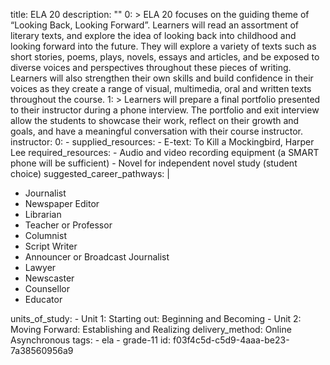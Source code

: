 title: ELA 20
description: ""
0: >
  ELA 20 focuses on the guiding theme of “Looking Back, Looking Forward”. Learners will read an
  assortment of literary texts, and explore the idea of looking back into childhood and looking
  forward into the future. They will explore a variety of texts such as short stories, poems, plays,
  novels, essays and articles, and be exposed to diverse voices and perspectives throughout these
  pieces of writing. Learners will also strengthen their own skills and build confidence in their
  voices as they create a range of visual, multimedia, oral and written texts throughout the course.
1: >
  Learners will prepare a final portfolio presented to their instructor during a phone interview. The
  portfolio and exit interview allow the students to showcase their work, reflect on their growth and
  goals, and have a meaningful conversation with their course instructor.
instructor:
  0: -
  supplied_resources:
    - 
      E-text: To Kill a Mockingbird, Harper Lee
  required_resources:
    - Audio and video recording equipment (a SMART phone will be sufficient)
    - Novel for independent novel study (student choice)
suggested_career_pathways: |
  <ul>
  <li>Journalist</li>
  <li>Newspaper Editor</li>
  <li>Librarian</li>
  <li>Teacher or Professor</li>
  <li>Columnist</li>
  <li>Script Writer</li>
  <li>Announcer or Broadcast Journalist</li>
  <li>Lawyer</li>
  <li>Newscaster</li>
  <li>Counsellor</li>
  <li>Educator</li>
  </ul>
units_of_study:
  - 
    Unit 1:
      Starting out: Beginning and Becoming
  - 
    Unit 2:
      Moving Forward: Establishing and Realizing
delivery_method: Online Asynchronous
tags:
  - ela
  - grade-11
id: f03f4c5d-c5d9-4aaa-be23-7a38560956a9
